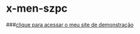 # x-men-szpc
###<a href="https://josehenriques10.github.io/x-men-szpc/" target="_blank" rel="external">clique para acessar o meu site de demonstração</a>
